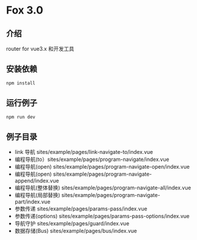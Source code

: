 <!--
 * @version: 1.0
 * @Author: 江成
 * @Date: 2021-06-03 08:29:42
-->

# Fox 3.0

## 介绍

router for vue3.x 和开发工具

## 安装依赖

```js
npm install
```

## 运行例子

```js
npm run dev
```

## 例子目录

- link 导航 sites/example/pages/link-navigate-to/index.vue
- 编程导航(to）sites/example/pages/program-navigate/index.vue
- 编程导航(open) sites/example/pages/program-navigate-open/index.vue
- 编程导航(open) sites/example/pages/program-navigate-append/index.vue
- 编程导航(整体替换) sites/example/pages/program-navigate-all/index.vue
- 编程导航(局部替换) sites/example/pages/program-navigate-part/index.vue
- 参数传递 sites/example/pages/params-pass/index.vue
- 参数传递(options) sites/example/pages/params-pass-options/index.vue
- 导航守护 sites/example/pages/guard/index.vue
- 数据存储(Bus) sites/example/pages/bus/index.vue
